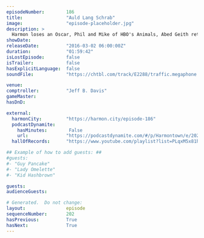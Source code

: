 ```yaml
---
episodeNumber:        186
title:                "Auld Lang Schrab"
image:                "episode-placeholder.jpg"
description: >
  Harmon loses an Oscar, Phil and Mike of HBO's Animals, Abed Geith returns and Schrab is extra disruptive on HARMONTOWN! Watch the video at harmontown.com/live
showDate:             
releaseDate:          "2016-03-02 06:00:00Z"
duration:             "01:59:42"
isLostEpisode:        false
isTrailer:            false
hasExplicitLanguage:  false
soundFile:            "https://chtbl.com/track/E2288/traffic.megaphone.fm/STA1911269215.mp3?updated=1560538069"

venue:                
comptroller:          "Jeff B. Davis"
gameMaster:           
hasDnD:               

external:
  harmonCity:         "https://harmon.city/episode-186"
  podcastDynamite:
    hasMinutes:        False
    url:              "https://podcastdynamite.com/#/p/Harmontown/e/202/186"
  hallOfRecords:      "https://www.youtube.com/playlist?list=PLqxM5x81hNOZVfCfdXS3MOYLWkqz2ipXx"

## Example of how to add guests: ##
#guests:
#- "Guy Pancake"
#- "Lady Omelette"
#- "Kid Hashbrown"

guests:
audienceGuests:

# Generated.  Do not change:
layout:               episode
sequenceNumber:       202
hasPrevious:          True
hasNext:              True
---
```


<!-- The episode description will be rendered here -->
<!-- Add your content below here -->

